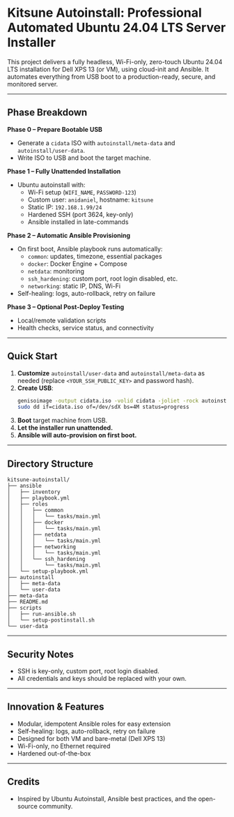 # Kitsune Autoinstall: Professional Automated Ubuntu 24.04 LTS Server Installer

This project delivers a fully headless, Wi-Fi-only, zero-touch Ubuntu 24.04 LTS installation for Dell XPS 13 (or VM), using cloud-init and Ansible. It automates everything from USB boot to a production-ready, secure, and monitored server.

---

## Phase Breakdown

**Phase 0 – Prepare Bootable USB**
- Generate a `cidata` ISO with `autoinstall/meta-data` and `autoinstall/user-data`.
- Write ISO to USB and boot the target machine.

**Phase 1 – Fully Unattended Installation**
- Ubuntu autoinstall with:
  - Wi-Fi setup (`WIFI_NAME`, `PASSWORD-123`)
  - Custom user: `anidaniel`, hostname: `kitsune`
  - Static IP: `192.168.1.99/24`
  - Hardened SSH (port 3624, key-only)
  - Ansible installed in late-commands

**Phase 2 – Automatic Ansible Provisioning**
- On first boot, Ansible playbook runs automatically:
  - `common`: updates, timezone, essential packages
  - `docker`: Docker Engine + Compose
  - `netdata`: monitoring
  - `ssh_hardening`: custom port, root login disabled, etc.
  - `networking`: static IP, DNS, Wi-Fi
- Self-healing: logs, auto-rollback, retry on failure

**Phase 3 – Optional Post-Deploy Testing**
- Local/remote validation scripts
- Health checks, service status, and connectivity

---

## Quick Start

1. **Customize** `autoinstall/user-data` and `autoinstall/meta-data` as needed (replace `<YOUR_SSH_PUBLIC_KEY>` and password hash).
2. **Create USB**:
   ```bash
   genisoimage -output cidata.iso -volid cidata -joliet -rock autoinstall/meta-data autoinstall/user-data
   sudo dd if=cidata.iso of=/dev/sdX bs=4M status=progress
   ```
3. **Boot** target machine from USB.
4. **Let the installer run unattended.**
5. **Ansible will auto-provision on first boot.**

---

## Directory Structure

```
kitsune-autoinstall/
├── ansible
│   ├── inventory
│   ├── playbook.yml
│   ├── roles
│   │   ├── common
│   │   │   └── tasks/main.yml
│   │   ├── docker
│   │   │   └── tasks/main.yml
│   │   ├── netdata
│   │   │   └── tasks/main.yml
│   │   ├── networking
│   │   │   └── tasks/main.yml
│   │   └── ssh_hardening
│   │       └── tasks/main.yml
│   └── setup-playbook.yml
├── autoinstall
│   ├── meta-data
│   └── user-data
├── meta-data
├── README.md
├── scripts
│   ├── run-ansible.sh
│   └── setup-postinstall.sh
└── user-data
```

---

## Security Notes
- SSH is key-only, custom port, root login disabled.
- All credentials and keys should be replaced with your own.

---

## Innovation & Features
- Modular, idempotent Ansible roles for easy extension
- Self-healing: logs, auto-rollback, retry on failure
- Designed for both VM and bare-metal (Dell XPS 13)
- Wi-Fi-only, no Ethernet required
- Hardened out-of-the-box

---

## Credits
- Inspired by Ubuntu Autoinstall, Ansible best practices, and the open-source community.
